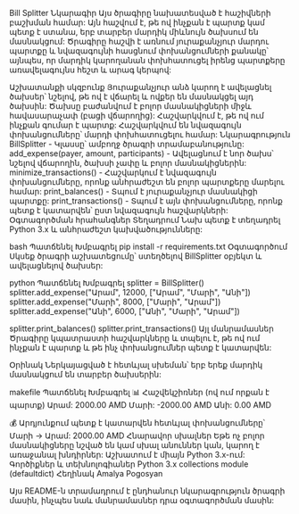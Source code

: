 Bill Splitter
Նկարագիր
Այս ծրագիրը նախատեսված է հաշիվների բաշխման համար: Այն հաշվում է, թե ով ինչքան է պարտք կամ պետք է ստանա, երբ տարբեր մարդիկ միևնույն ծախսում են մասնակցում: Ծրագիրը հաշվի է առնում յուրաքանչյուր մարդու պարտքը և նվազագույնի հասցնում փոխանցումների քանակը՝ այնպես, որ մարդիկ կարողանան փոխհատուցել իրենց պարտքերը առավելագույնս հեշտ և արագ կերպով:

Աշխատանքի սկզբունք
Յուրաքանչյուր անձ կարող է ավելացնել ծախսեր՝ նշելով, թե ով է վճարել և ովքեր են մասնակցել այդ ծախսին:
Ծախսը բաժանվում է բոլոր մասնակիցների միջև հավասարաչափ (բացի վճարողից):
Հաշվարկվում է, թե ով ում ինչքան գումար է պարտք:
Հաշվարկվում են նվազագույն փոխանցումները՝ մարդի փոխհատուցելու համար:
Նկարագրություն
BillSplitter - Կլասսը՝ ամբողջ ծրագրի տրամաբանությունը:
add_expense(payer, amount, participants) - Ավելացնում է նոր ծախս՝ նշելով վճարողին, ծախսի չափը և բոլոր մասնակիցներին:
minimize_transactions() - Հաշվարկում է նվազագույն փոխանցումները, որոնք անհրաժեշտ են բոլոր պարտքերը մարելու համար:
print_balances() - Տպում է յուրաքանչյուր մասնակիցի պարտքը:
print_transactions() - Տպում է այն փոխանցումները, որոնք պետք է կատարվեն՝ ըստ նվազագույն հաշվարկների:
Օգտագործման հրահանգներ
Տեղադրում Նախ պետք է տեղադրել Python 3.x և անհրաժեշտ կախվածությունները:

bash
Պատճենել
Խմբագրել
pip install -r requirements.txt
Օգտագործում Սկսեք ծրագրի աշխատեցումը՝ ստեղծելով BillSplitter օբյեկտ և ավելացնելով ծախսեր:

python
Պատճենել
Խմբագրել
splitter = BillSplitter()
splitter.add_expense("Արամ", 12000, ["Արամ", "Մարի", "Անի"])
splitter.add_expense("Մարի", 8000, ["Մարի", "Արամ"])
splitter.add_expense("Անի", 6000, ["Անի", "Մարի", "Արամ"])

splitter.print_balances()
splitter.print_transactions()
Այլ մանրամասներ Ծրագիրը կպատրաստի հաշվարկները և տպելու է, թե ով ում ինչքան է պարտք և թե ինչ փոխանցումներ պետք է կատարվեն:

Օրինակ
Ներկայացված է հետևյալ սխեման՝ երբ երեք մարդիկ մասնակցում են տարբեր ծախսերին:

makefile
Պատճենել
Խմբագրել
📊 Հաշվեկշիռներ (ով ում որքան է պարտք)
Արամ: 2000.00 AMD
Մարի: -2000.00 AMD
Անի: 0.00 AMD

💰 Արդյունքում պետք է կատարվեն հետևյալ փոխանցումները՝
Մարի → Արամ: 2000.00 AMD
Հնարավոր սխալներ
Եթե ոչ բոլոր մասնակիցները նշված են կամ սխալ անուններ կան, կարող է առաջանալ խնդիրներ:
Աշխատում է միայն Python 3.x-ում:
Գործիքներ և տեխնոլոգիաներ
Python 3.x
collections module (defaultdict)
Հեղինակ
Amalya Pogosyan

Այս README-ն տրամադրում է ընդհանուր նկարագրություն ծրագրի մասին, ինչպես նաև մանրամասներ դրա օգտագործման մասին: